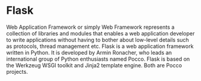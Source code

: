 # Flask
Web Application Framework or simply Web Framework represents a collection of libraries and modules that enables a web application developer to write applications without having to bother about low-level details such as protocols, thread management etc.
Flask is a web application framework written in Python. It is developed by Armin Ronacher, who leads an international group of Python enthusiasts named Pocco. Flask is based on the Werkzeug WSGI toolkit and Jinja2 template engine. Both are Pocco projects.


